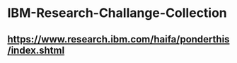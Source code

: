 # IBM-Research-Challange-Collection

## https://www.research.ibm.com/haifa/ponderthis/index.shtml


